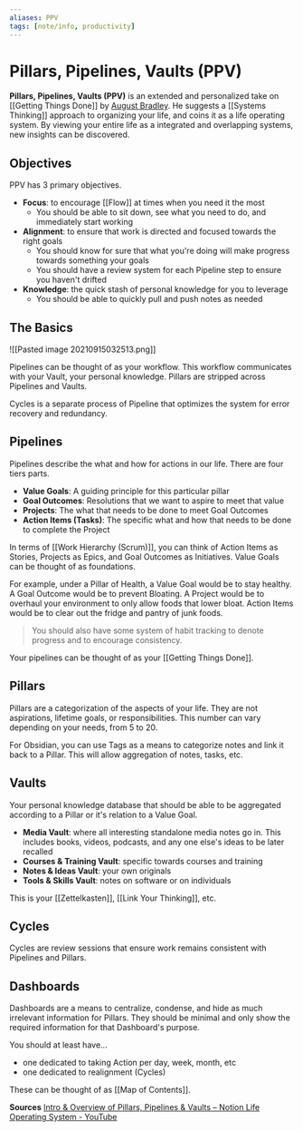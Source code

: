 ```yaml
---
aliases: PPV
tags: [note/info, productivity]
---
```

# Pillars, Pipelines, Vaults (PPV)
**Pillars, Pipelines, Vaults (PPV)** is an extended and personalized take on [[Getting Things Done]] by [August Bradley](https://www.youtube.com/channel/UCfqj2oq6LVmR3ybC2nfjqKg). He suggests a [[Systems Thinking]] approach to organizing your life, and coins it as a life operating system. By viewing your entire life as a integrated and overlapping systems, new insights can be discovered.

## Objectives
PPV has 3 primary objectives.
- **Focus**: to encourage [[Flow]] at times when you need it the most
	- You should be able to sit down, see what you need to do, and immediately start working
- **Alignment**: to ensure that work is directed and focused towards the right goals
	- You should know for sure that what you're doing will make progress towards something your goals
	- You should have a review system for each Pipeline step to ensure you haven't drifted
- **Knowledge**: the quick stash of personal knowledge for you to leverage
	- You should be able to quickly pull and push notes as needed

## The Basics
![[Pasted image 20210915032513.png]]

Pipelines can be thought of as your workflow. This workflow communicates with your Vault, your personal knowledge. Pillars are stripped across Pipelines and Vaults.

Cycles is a separate process of Pipeline that optimizes the system for error recovery and redundancy.

## Pipelines
Pipelines describe the what and how for actions in our life. There are four tiers parts.
- **Value Goals**: A guiding principle for this particular pillar
- **Goal Outcomes**: Resolutions that we want to aspire to meet that value
- **Projects**: The what that needs to be done to meet Goal Outcomes
- **Action Items (Tasks)**: The specific what and how that needs to be done to complete the Project

In terms of [[Work Hierarchy (Scrum)]], you can think of Action Items as Stories, Projects as Epics, and Goal Outcomes as Initiatives. Value Goals can be thought of as foundations.

For example, under a Pillar of Health, a Value Goal would be to stay healthy. A Goal Outcome would be to prevent Bloating. A Project would be to overhaul your environment to only allow foods that lower bloat. Action Items would be to clear out the fridge and pantry of junk foods.

> You should also have some system of habit tracking to denote progress and to encourage consistency.

Your pipelines can be thought of as your [[Getting Things Done]].

## Pillars
Pillars are a categorization of the aspects of your life. They are not aspirations, lifetime goals, or responsibilities. This number can vary depending on your needs, from 5 to 20.

For Obsidian, you can use Tags as a means to categorize notes and link it back to a Pillar. This will allow aggregation of notes, tasks, etc.

## Vaults
Your personal knowledge database that should be able to be aggregated according to a Pillar or it's relation to a Value Goal.
- **Media Vault**: where all interesting standalone media notes go in. This includes books, videos, podcasts, and any one else's ideas to be later recalled
- **Courses & Training Vault**: specific towards courses and training
- **Notes & Ideas Vault**: your own originals
- **Tools & Skills Vault**: notes on software or on individuals

This is your [[Zettelkasten]], [[Link Your Thinking]], etc.

## Cycles
Cycles are review sessions that ensure work remains consistent with Pipelines and Pillars.

## Dashboards
Dashboards are a means to centralize, condense, and hide as much irrelevant information for Pillars. They should be minimal and only show the required information for that Dashboard's purpose.

You should at least have...
- one dedicated to taking Action per day, week, month, etc
- one dedicated to realignment (Cycles)

These can be thought of as [[Map of Contents]].

**Sources**
[Intro & Overview of Pillars, Pipelines & Vaults – Notion Life Operating System - YouTube](https://www.youtube.com/watch?v=d93SGaf82OM)